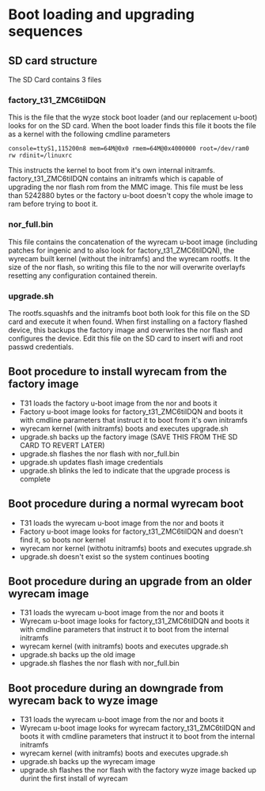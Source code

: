 # Boot loading and upgrading sequences
## SD card structure

The SD Card contains 3 files
### factory_t31_ZMC6tiIDQN
This is the file that the wyze stock boot loader (and our replacement u-boot) looks for on the SD card.  When the boot loader finds this file it boots the file as a kernel with the following cmdline parameters

```
console=ttyS1,115200n8 mem=64M@0x0 rmem=64M@0x4000000 root=/dev/ram0 rw rdinit=/linuxrc
```

This instructs the kernel to boot from it's own internal initramfs.  factory_t31_ZMC6tiIDQN contains an initramfs which is capable of upgrading the nor flash rom from the MMC image.  This file must be less than 5242880 bytes or the factory u-boot doesn't copy the whole image to ram before trying to boot it.

### nor_full.bin
This file contains the concatenation of the wyrecam u-boot image (including patches for ingenic and to also look for factory_t31_ZMC6tiIDQN), the wyrecam built kernel (without the initramfs) and the wyrecam rootfs.  It the size of the nor flash, so writing this file to the nor will overwrite overlayfs resetting any configuration contained therein.

### upgrade.sh
The rootfs.squashfs and the initramfs boot both look for this file on the SD card and execute it when found.  When first installing on a factory flashed device, this backups the factory image and overwrites the nor flash and configures the device.  Edit this file on the SD card to insert wifi and root passwd credentials.


## Boot procedure to install wyrecam from the factory image
* T31 loads the factory u-boot image from the nor and boots it
* Factory u-boot image looks for factory_t31_ZMC6tiIDQN and boots it with cmdline parameters that instruct it to boot from it's own initramfs
* wyrecam kernel (with initramfs) boots and executes upgrade.sh
* upgrade.sh backs up the factory image (SAVE THIS FROM THE SD CARD TO REVERT LATER)
* upgrade.sh flashes the nor flash with nor_full.bin
* upgrade.sh updates flash image credentials
* upgrade.sh blinks the led to indicate that the upgrade process is complete

## Boot procedure during a normal wyrecam boot
* T31 loads the wyrecam u-boot image from the nor and boots it
* Factory u-boot image looks for factory_t31_ZMC6tiIDQN and doesn't find it, so boots nor kernel
* wyrecam nor kernel (withotu initramfs) boots and executes upgrade.sh
* upgrade.sh doesn't exist so the system continues booting

## Boot procedure during an upgrade from an older wyrecam image
* T31 loads the wyrecam u-boot image from the nor and boots it
* Wyrecam u-boot image looks for factory_t31_ZMC6tiIDQN and boots it with cmdline parameters that instruct it to boot from the internal initramfs
* wyrecam kernel (with initramfs) boots and executes upgrade.sh
* upgrade.sh backs up the old image
* upgrade.sh flashes the nor flash with nor_full.bin

## Boot procedure during an downgrade from wyrecam back to wyze image
* T31 loads the wyrecam u-boot image from the nor and boots it
* Wyrecam u-boot image looks for wyrecam factory_t31_ZMC6tiIDQN and boots it with cmdline parameters that instruct it to boot from the internal initramfs
* wyrecam kernel (with initramfs) boots and executes upgrade.sh
* upgrade.sh backs up the wyrecam image
* upgrade.sh flashes the nor flash with the factory wyze image backed up durint the first install of wyrecam


